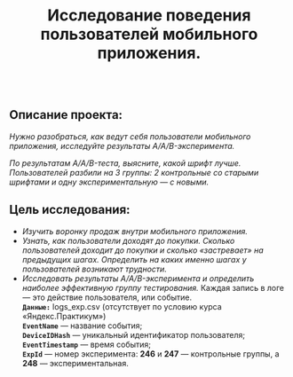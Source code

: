 <H1 align="center">Исследование поведения пользователей мобильного приложения.</H1><br><br>

## Описание проекта:

*Нужно разобраться, как ведут себя пользователи мобильного приложения, исследуйте результаты A/A/B-эксперимента.* 

*По результатам A/A/B-теста, выясните, какой шрифт лучше. Пользователей разбили на 3 группы: 2 контрольные со старыми шрифтами и одну экспериментальную — с новыми.*

## Цель исследования:
- *Изучить воронку продаж внутри мобильного приложения.*
- *Узнать, как пользователи доходят до покупки. Сколько пользователей доходит до покупки и сколько «застревает» на предыдущих шагах. Определить на каких именно шагах у пользователей возникают трудности.*
- *Исследовать результаты A/A/B-эксперимента и определить наиболее эффективную группу тестирования.* 
Каждая запись в логе — это действие пользователя, или событие.<br>
**`Данные:`** logs_exp.csv (отсутствует по условию курса «Яндекс.Практикум»)<br>
**`EventName`** — название события;<br>
**`DeviceIDHash`** — уникальный идентификатор пользователя;<br>
**`EventTimestamp`** — время события;<br>
**`ExpId`** — номер эксперимента: **246** и **247** — контрольные группы, а **248** — экспериментальная.

